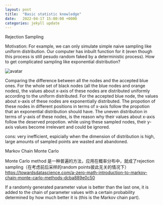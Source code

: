 ```yaml
---
layout: post
title:  "Basic statistic knowledge"
date:   2022-04-17 15:00:00 +0000
categories: jekyll update
---
```


Rejection Sampling

Motivation:
For example, we can only simulate simple naive sampling like uniform distribution. Our computer has inbuilt function for it (even though this process is still pesudo random faked by a deterministic process).  How to get complicated sampling like exponential distribution? 

![avatar](./Image/Rejection_Sampling.png)

Comparing the difference between all the nodes and the accepted blue ones. For the whole set of black nodes (all the blue nodes and orange nodes), the values about x-axis of these nodes are distributed uniformly according to the uniform distributed. For the accepted blue node, the values about x-axis of these nodes are exponentially distributed. The propotion of these nodes in different positions in terms of x-axis follow the propotion that an exponential distribution should have. The uneven distribution in terms of y-axis of these nodes, is the reason why their values about x-axis follow the deserved propotion. while using these sampled nodes, their y-axis values become irrelevant and could be ignored.

cons: very inefficient, espicially when the dimension of distribution is high, large amounts of sampled points are wasted and abandoned.



Markov Chain Monte Carlo 

Monte Carlo method 是一种普遍的方法，应用在概率分布中，就成了rejection sampling（在考虑前后采样的random points彼此无关的情况下）
https://towardsdatascience.com/a-zero-math-introduction-to-markov-chain-monte-carlo-methods-dcba889e0c50


 If a randomly generated parameter value is better than the last one, it is added to the chain of parameter values with a certain probability determined by how much better it is (this is the Markov chain part).

